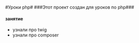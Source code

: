 #Уроки php#
###Этот проект создан для уроков по php###
#### занятие ####
- узнали про twig
- узнали про composer
